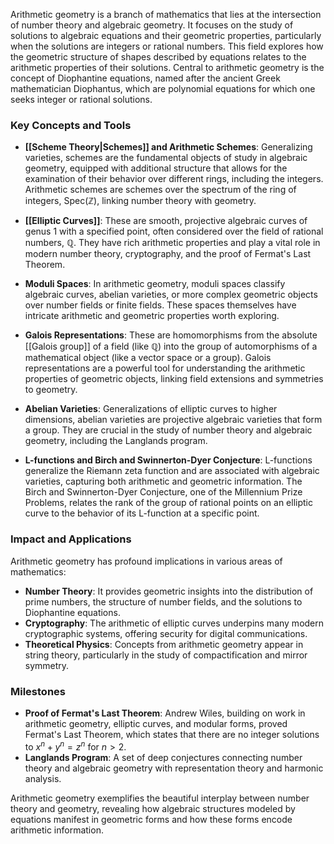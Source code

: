 Arithmetic geometry is a branch of mathematics that lies at the intersection of number theory and algebraic geometry. It focuses on the study of solutions to algebraic equations and their geometric properties, particularly when the solutions are integers or rational numbers. This field explores how the geometric structure of shapes described by equations relates to the arithmetic properties of their solutions. Central to arithmetic geometry is the concept of Diophantine equations, named after the ancient Greek mathematician Diophantus, which are polynomial equations for which one seeks integer or rational solutions.

### Key Concepts and Tools

- **[[Scheme Theory|Schemes]] and Arithmetic Schemes**: Generalizing varieties, schemes are the fundamental objects of study in algebraic geometry, equipped with additional structure that allows for the examination of their behavior over different rings, including the integers. Arithmetic schemes are schemes over the spectrum of the ring of integers, $\text{Spec}(\mathbb{Z})$, linking number theory with geometry.

- **[[Elliptic Curves]]**: These are smooth, projective algebraic curves of genus 1 with a specified point, often considered over the field of rational numbers, $\mathbb{Q}$. They have rich arithmetic properties and play a vital role in modern number theory, cryptography, and the proof of Fermat's Last Theorem.

- **Moduli Spaces**: In arithmetic geometry, moduli spaces classify algebraic curves, abelian varieties, or more complex geometric objects over number fields or finite fields. These spaces themselves have intricate arithmetic and geometric properties worth exploring.

- **Galois Representations**: These are homomorphisms from the absolute [[Galois group]] of a field (like $\mathbb{Q}$) into the group of automorphisms of a mathematical object (like a vector space or a group). Galois representations are a powerful tool for understanding the arithmetic properties of geometric objects, linking field extensions and symmetries to geometry.

- **Abelian Varieties**: Generalizations of elliptic curves to higher dimensions, abelian varieties are projective algebraic varieties that form a group. They are crucial in the study of number theory and algebraic geometry, including the Langlands program.

- **L-functions and Birch and Swinnerton-Dyer Conjecture**: L-functions generalize the Riemann zeta function and are associated with algebraic varieties, capturing both arithmetic and geometric information. The Birch and Swinnerton-Dyer Conjecture, one of the Millennium Prize Problems, relates the rank of the group of rational points on an elliptic curve to the behavior of its L-function at a specific point.

### Impact and Applications

Arithmetic geometry has profound implications in various areas of mathematics:

- **Number Theory**: It provides geometric insights into the distribution of prime numbers, the structure of number fields, and the solutions to Diophantine equations.
- **Cryptography**: The arithmetic of elliptic curves underpins many modern cryptographic systems, offering security for digital communications.
- **Theoretical Physics**: Concepts from arithmetic geometry appear in string theory, particularly in the study of compactification and mirror symmetry.

### Milestones

- **Proof of Fermat's Last Theorem**: Andrew Wiles, building on work in arithmetic geometry, elliptic curves, and modular forms, proved Fermat's Last Theorem, which states that there are no integer solutions to $x^n + y^n = z^n$ for $n > 2$.
- **Langlands Program**: A set of deep conjectures connecting number theory and algebraic geometry with representation theory and harmonic analysis.

Arithmetic geometry exemplifies the beautiful interplay between number theory and geometry, revealing how algebraic structures modeled by equations manifest in geometric forms and how these forms encode arithmetic information.